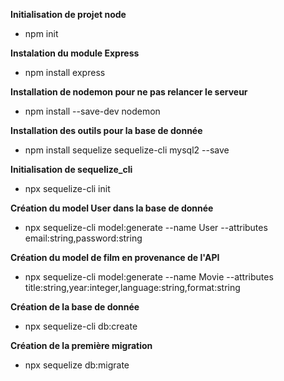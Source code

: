 **Initialisation de projet node**  
- npm init

**Instalation du module Express**  
- npm install express

**Installation de nodemon pour ne pas relancer le serveur** 
- npm install --save-dev nodemon

**Installation des outils pour la base de donnée**  
- npm install sequelize sequelize-cli mysql2 --save

**Initialisation de sequelize_cli**
- npx sequelize-cli init

**Création du model User dans la base de donnée**
- npx sequelize-cli model:generate --name User --attributes email:string,password:string

**Création du model de film en provenance de l'API**
- npx sequelize-cli model:generate --name Movie --attributes title:string,year:integer,language:string,format:string

**Création de la base de donnée**  
- npx sequelize-cli db:create

**Création de la première migration**  
- npx sequelize db:migrate